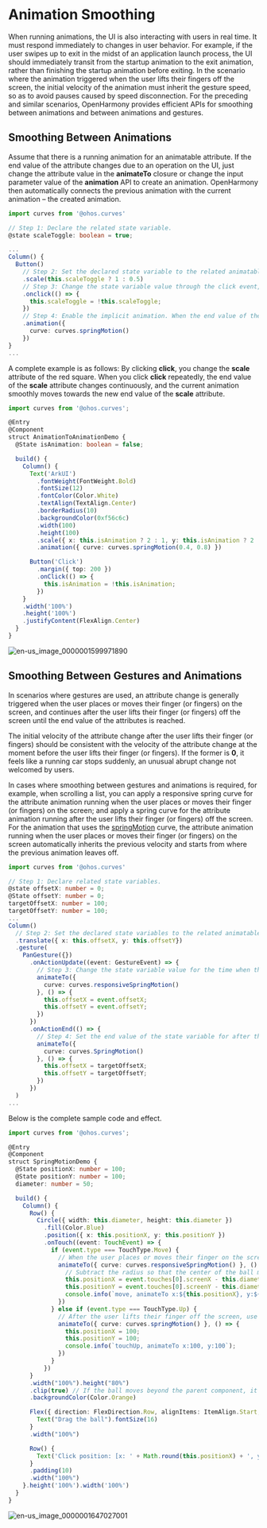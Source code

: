 # Animation Smoothing


When running animations, the UI is also interacting with users in real time. It must respond immediately to changes in user behavior. For example, if the user swipes up to exit in the midst of an application launch process, the UI should immediately transit from the startup animation to the exit animation, rather than finishing the startup animation before exiting. In the scenario where the animation triggered when the user lifts their fingers off the screen, the initial velocity of the animation must inherit the gesture speed, so as to avoid pauses caused by speed disconnection. For the preceding and similar scenarios, OpenHarmony provides efficient APIs for smoothing between animations and between animations and gestures.


## Smoothing Between Animations

Assume that there is a running animation for an animatable attribute. If the end value of the attribute changes due to an operation on the UI, just change the attribute value in the **animateTo** closure or change the input parameter value of the **animation** API to create an animation. OpenHarmony then automatically connects the previous animation with the current animation – the created animation.


```ts
import curves from '@ohos.curves'

// Step 1: Declare the related state variable.
@state scaleToggle: boolean = true;

...
Column() {
  Button()
    // Step 2: Set the declared state variable to the related animatable attribute API.
    .scale(this.scaleToggle ? 1 : 0.5)
    // Step 3: Change the state variable value through the click event, which then changes the attribute value.
    .onclick(() => {
      this.scaleToggle = !this.scaleToggle;
    })
    // Step 4: Enable the implicit animation. When the end value of the animation changes, the system automatically adds the smoothing animation.
    .animation({
      curve: curves.springMotion()
    })
}
...
```

A complete example is as follows: By clicking **click**, you change the **scale** attribute of the red square. When you click **click** repeatedly, the end value of the **scale** attribute changes continuously, and the current animation smoothly moves towards the new end value of the **scale** attribute.


```ts
import curves from '@ohos.curves';

@Entry
@Component
struct AnimationToAnimationDemo {
  @State isAnimation: boolean = false;

  build() {
    Column() {
      Text('ArkUI')
        .fontWeight(FontWeight.Bold)
        .fontSize(12)
        .fontColor(Color.White)
        .textAlign(TextAlign.Center)
        .borderRadius(10)
        .backgroundColor(0xf56c6c)
        .width(100)
        .height(100)
        .scale({ x: this.isAnimation ? 2 : 1, y: this.isAnimation ? 2 : 1 })
        .animation({ curve: curves.springMotion(0.4, 0.8) })

      Button('Click')
        .margin({ top: 200 })
        .onClick(() => {
          this.isAnimation = !this.isAnimation;
        })
    }
    .width('100%')
    .height('100%')
    .justifyContent(FlexAlign.Center)
  }
}
```

![en-us_image_0000001599971890](figures/en-us_image_0000001599971890.gif)



## Smoothing Between Gestures and Animations

In scenarios where gestures are used, an attribute change is generally triggered when the user places or moves their finger (or fingers) on the screen, and continues after the user lifts their finger (or fingers) off the screen until the end value of the attributes is reached.

The initial velocity of the attribute change after the user lifts their finger (or fingers) should be consistent with the velocity of the attribute change at the moment before the user lifts their finger (or fingers). If the former is **0**, it feels like a running car stops suddenly, an unusual abrupt change not welcomed by users.

In cases where smoothing between gestures and animations is required, for example, when scrolling a list, you can apply a responsive spring curve for the attribute animation running when the user places or moves their finger (or fingers) on the screen; and apply a spring curve for the attribute animation running after the user lifts their finger (or fingers) off the screen. For the animation that uses the [springMotion](../reference/apis/js-apis-curve.md#curvesspringmotion9) curve, the attribute animation running when the user places or moves their finger (or fingers) on the screen automatically inherits the previous velocity and starts from where the previous animation leaves off.


```ts
import curves from '@ohos.curves'

// Step 1: Declare related state variables.
@state offsetX: number = 0;
@State offsetY: number = 0;
targetOffsetX: number = 100;
targetOffsetY: number = 100;
...
Column() 
  // Step 2: Set the declared state variables to the related animatable attribute APIs.
  .translate({ x: this.offsetX, y: this.offsetY})
  .gesture(
    PanGesture({})
      .onActionUpdate((event: GestureEvent) => {
        // Step 3: Change the state variable value for the time when the user places or moves their finger (or fingers) on the screen and use reponsiveSpringMotion for movement toward the new value.
        animateTo({
          curve: curves.responsiveSpringMotion()
        }, () => {
          this.offsetX = event.offsetX;
          this.offsetY = event.offsetY;
        })
      })
      .onActionEnd(() => {
        // Step 4: Set the end value of the state variable for after the user lifts their finger (or fingers), and use springMotion for movement toward the new value. The springMotion animation inherits the previous velocity.
        animateTo({
          curve: curves.SpringMotion()
        }, () => {
          this.offsetX = targetOffsetX;
          this.offsetY = targetOffsetY;
        })
      })
  )
...
```

Below is the complete sample code and effect.


```ts
import curves from '@ohos.curves';

@Entry
@Component
struct SpringMotionDemo {
  @State positionX: number = 100;
  @State positionY: number = 100;
  diameter: number = 50;

  build() {
    Column() {
      Row() {
        Circle({ width: this.diameter, height: this.diameter })
          .fill(Color.Blue)
          .position({ x: this.positionX, y: this.positionY })
          .onTouch((event: TouchEvent) => {
            if (event.type === TouchType.Move) {
              // When the user places or moves their finger on the screen, use the responsiveSpringMotion curve.
              animateTo({ curve: curves.responsiveSpringMotion() }, () => {
                // Subtract the radius so that the center of the ball moves to where the finger is placed.
                this.positionX = event.touches[0].screenX - this.diameter / 2;
                this.positionY = event.touches[0].screenY - this.diameter / 2;
                console.info(`move, animateTo x:${this.positionX}, y:${this.positionY}`);
              })
            } else if (event.type === TouchType.Up) {
              // After the user lifts their finger off the screen, use the springMotion curve.
              animateTo({ curve: curves.springMotion() }, () => {
                this.positionX = 100;
                this.positionY = 100;
                console.info(`touchUp, animateTo x:100, y:100`);
              })
            }
          })
      }
      .width("100%").height("80%")
      .clip(true) // If the ball moves beyond the parent component, it is invisible.
      .backgroundColor(Color.Orange)

      Flex({ direction: FlexDirection.Row, alignItems: ItemAlign.Start, justifyContent: FlexAlign.Center }) {
        Text("Drag the ball").fontSize(16)
      }
      .width("100%")

      Row() {
        Text('Click position: [x: ' + Math.round(this.positionX) + ', y:' + Math.round(this.positionY) + ']').fontSize(16)
      }
      .padding(10)
      .width("100%")
    }.height('100%').width('100%')
  }
}
```

![en-us_image_0000001647027001](figures/en-us_image_0000001647027001.gif)
